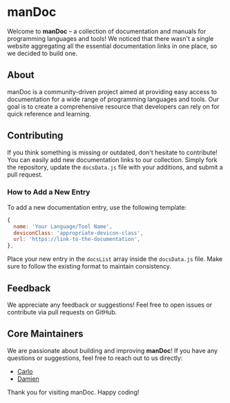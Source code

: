 # manDoc

Welcome to **manDoc** – a collection of documentation and manuals for programming languages and tools! We noticed that there wasn't a single website aggregating all the essential documentation links in one place, so we decided to build one. 

## About

manDoc is a community-driven project aimed at providing easy access to documentation for a wide range of programming languages and tools. Our goal is to create a comprehensive resource that developers can rely on for quick reference and learning.

## Contributing

If you think something is missing or outdated, don't hesitate to contribute! You can easily add new documentation links to our collection. Simply fork the repository, update the `docsData.js` file with your additions, and submit a pull request.

### How to Add a New Entry

To add a new documentation entry, use the following template:

```js
{
  name: 'Your Language/Tool Name',
  deviconClass: 'appropriate-devicon-class',
  url: 'https://link-to-the-documentation',
},
```

Place your new entry in the `docsList` array inside the `docsData.js` file. Make sure to follow the existing format to maintain consistency.

## Feedback

We appreciate any feedback or suggestions! Feel free to open issues or contribute via pull requests on GitHub.

## Core Maintainers

We are passionate about building and improving **manDoc**! If you have any questions or suggestions, feel free to reach out to us directly:

- [Carlo](https://github.com/soycarlo99)
- [Damien](https://github.com/Damienbruh)

Thank you for visiting manDoc. Happy coding!
